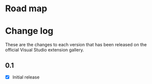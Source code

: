# Road map
# Change log
These are the changes to each version that has been released on the official Visual Studio extension gallery.
## 0.1
- [x] Initial release
